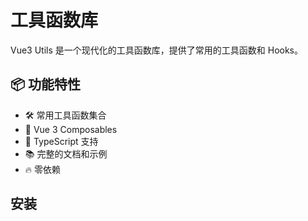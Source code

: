 # 工具函数库

Vue3 Utils 是一个现代化的工具函数库，提供了常用的工具函数和 Hooks。

## 📦 功能特性

- 🛠️ 常用工具函数集合
- 🎯 Vue 3 Composables
- 💪 TypeScript 支持
- 📚 完整的文档和示例
- 🔥 零依赖

## 安装
